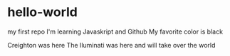 # hello-world
my first repo
I'm learning Javaskript and Github
My favorite color is black

Creighton was here
The Iluminati was here and will take over the world